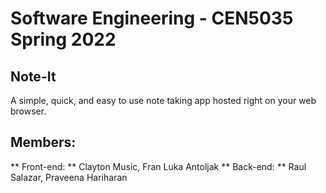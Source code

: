# Software Engineering - CEN5035 Spring 2022
## Note-It
A simple, quick, and easy to use note taking app hosted right on your web browser.

## Members:
** Front-end: **  Clayton Music, Fran Luka Antoljak
** Back-end: ** Raul Salazar, Praveena Hariharan
